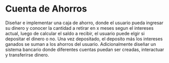 # Cuenta de Ahorros 

Diseñar e implementar una caja de ahorro, donde el usuario pueda ingresar su dinero y conocer la cantidad a retirar
en x meses segun el intereses actual, luego de calcular el saldo a recibir, el usuario
puede elgir si depositar el dinero o no. Una vez depositado, el deposito más los intereses ganados se suman a los ahorros del usuario.
Adicionalmente diseñar un sistema bancario donde diferentes cuentas puedan ser creadas, interactuar y transferirse dinero.
